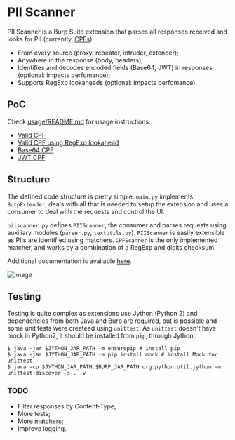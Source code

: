 # PII Scanner

PII Scanner is a Burp Suite extension that parses all responses received and looks for PII (currently, [CPFs](https://pt.wikipedia.org/wiki/Cadastro_de_Pessoas_F%C3%ADsicas)).
- From every source (proxy, repeater, intruder, extender);
- Anywhere in the response (body, headers);
- Identifies and decodes encoded fields (Base64, JWT) in responses (optional: impacts perfomance);
- Supports RegExp lookaheads (optional: impacts perfomance).

## PoC
Check [usage/README.md](usage/README.md) for usage instructions.
- [Valid CPF](http://i.geraldino2.com/dr?status=200&body=12345678909)
- [Valid CPF using RegExp lookahead](http://i.geraldino2.com/dr?status=200&body=000000000000012345678909)
- [Base64 CPF](http://i.geraldino2.com/dr?status=200&body=MTIzNDU2Nzg5MDkK)
- [JWT CPF](http://i.geraldino2.com/dr?status=200&body=eyJ0eXAiOiJKV1QiLCJhbGciOiJIUzI1NiJ9.eyJpc3MiOiJPbmxpbmUgSldUIEJ1aWxkZXIiLCJpYXQiOjE3MTYzNDQyNjQsImV4cCI6MTc0Nzg4MDI2NCwiYXVkIjoid3d3LmV4YW1wbGUuY29tIiwic3ViIjoianJvY2tldEBleGFtcGxlLmNvbSIsIkdpdmVuTmFtZSI6IkpvaG5ueSIsIlN1cm5hbWUiOiJSb2NrZXQiLCJFbWFpbCI6Impyb2NrZXRAZXhhbXBsZS5jb20iLCJSb2xlIjpbIk1hbmFnZXIiLCJQcm9qZWN0IEFkbWluaXN0cmF0b3IiXSwiQ1BGIjoiMTIzLjQ1Ni43ODktMDkifQ.HqZt_Oa3bjdHkoBCPshaBitF6a6WaXFWn2JevRbVSy8)

## Structure
The defined code structure is pretty simple. `main.py` implements `BurpExtender`, deals with all that is needed to setup the extension and uses a consumer to deal with the requests and control the UI.

`piiscanner.py` defines `PIIScanner`, the consumer and parses requests using auxiliary modules (`parser.py`, `textutils.py`). `PIIScanner` is easily extensible as PIIs are identified using matchers. `CPFScanner` is the only implemented matcher, and works by a combination of a RegExp and digits checksum.

Additional documentation is available [here](docs.md).

![image](https://github.com/geraldino2/pii-scanner/assets/70358808/c478f163-a0e0-4a49-9cbe-3f038e7f5fad)

## Testing
Testing is quite complex as extensions use Jython (Python 2) and dependencies from both Java and Burp are required, but is possible and some unit tests were createad using `unittest`. As `unittest` doesn't have mock in Python2, it should be installed from `pip`, through Jython.
```
$ java -jar $JYTHON_JAR_PATH -m ensurepip # install pip
$ java -jar $JYTHON_JAR_PATH -m pip install mock # install Mock for unittest
$ java -cp $JYTHON_JAR_PATH:$BURP_JAR_PATH org.python.util.jython -m unittest discover -s . -v
```

### TODO
- Filter responses by Content-Type;
- More tests;
- More matchers;
- Improve logging.
